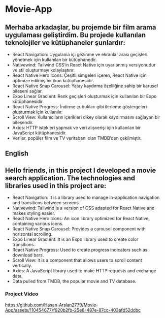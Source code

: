 # Movie-App
## Merhaba arkadaşlar, bu projemde bir film arama uygulaması geliştirdim. Bu projede kullanılan teknolojiler ve kütüphaneler şunlardır:

* React Navigation: Uygulama içi gezinme ve ekranlar arası geçişleri yönetmek için kullanılan bir kütüphanedir.
* Nativewind: Tailwind CSS’in React Native için uyarlanmış versiyonudur ve stil oluşturmayı kolaylaştırır.
* React Native Hero Icons: Çeşitli simgeleri içeren, React Native için optimize edilmiş bir ikon kütüphanesidir.
* React Native Snap Carousel: Yatay kaydırma özelliğine sahip bir karusel bileşeni sağlar.
* Expo Linear Gradient: Renk geçişleri oluşturmak için kullanılan bir Expo kütüphanesidir.
* React Native Progress: İndirme çubukları gibi ilerleme göstergeleri oluşturmak için kullanılır.
* Scroll View: Kullanıcıların içerikleri dikey olarak kaydırmasını sağlayan bir bileşendir.
* Axios: HTTP istekleri yapmak ve veri alışverişi için kullanılan bir JavaScript kütüphanesidir.
* Veriler, popüler film ve TV veritabanı olan TMDB’den çekilmiştir.

## English 

## Hello friends, in this project I developed a movie search application. The technologies and libraries used in this project are:

* React Navigation: It is a library used to manage in-application navigation and transitions between screens.
 * Nativewind: Tailwind is a version of CSS adapted for React Native and makes styling easier.
 * React Native Hero Icons: An icon library optimized for React Native, containing various icons.
 * React Native Snap Carousel: Provides a carousel component with horizontal scrolling.
 * Expo Linear Gradient: It is an Expo library used to create color transitions.
 * React Native Progress: Used to create progress indicators such as download bars.
 * Scroll View: It is a component that allows users to scroll content vertically.
 * Axios: A JavaScript library used to make HTTP requests and exchange data.
 * Data pulled from TMDB, the popular movie and TV database.




### Project Video
https://github.com/Hasan-Arslan2779/Movie-App/assets/110454677/f920b2fb-25e8-487e-87cc-403afd52ddbc
